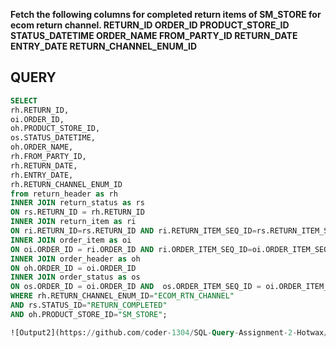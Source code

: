 <b>Fetch the following columns for completed return items of SM_STORE for ecom return channel.
RETURN_ID 
ORDER_ID
PRODUCT_STORE_ID 
STATUS_DATETIME
ORDER_NAME 
FROM_PARTY_ID 
RETURN_DATE 
ENTRY_DATE
RETURN_CHANNEL_ENUM_ID </b>

## QUERY

```sql
SELECT
rh.RETURN_ID,
oi.ORDER_ID,
oh.PRODUCT_STORE_ID,
os.STATUS_DATETIME,
oh.ORDER_NAME,
rh.FROM_PARTY_ID,
rh.RETURN_DATE,
rh.ENTRY_DATE,
rh.RETURN_CHANNEL_ENUM_ID
from return_header as rh
INNER JOIN return_status as rs
ON rs.RETURN_ID = rh.RETURN_ID
INNER JOIN return_item as ri
ON ri.RETURN_ID=rs.RETURN_ID AND ri.RETURN_ITEM_SEQ_ID=rs.RETURN_ITEM_SEQ_ID
INNER JOIN order_item as oi
ON oi.ORDER_ID = ri.ORDER_ID AND ri.ORDER_ITEM_SEQ_ID=oi.ORDER_ITEM_SEQ_ID
INNER JOIN order_header as oh
ON oh.ORDER_ID = oi.ORDER_ID
INNER JOIN order_status as os
ON os.ORDER_ID = oi.ORDER_ID AND  os.ORDER_ITEM_SEQ_ID = oi.ORDER_ITEM_SEQ_ID
WHERE rh.RETURN_CHANNEL_ENUM_ID="ECOM_RTN_CHANNEL"
AND rs.STATUS_ID="RETURN_COMPLETED"
AND oh.PRODUCT_STORE_ID="SM_STORE";

![Output2](https://github.com/coder-1304/SQL-Query-Assignment-2-Hotwax/assets/121802518/e01fad98-5e5e-4a6e-a366-5528c3676762)

